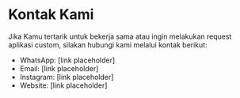 # Kontak Kami

Jika Kamu tertarik untuk bekerja sama atau ingin melakukan request aplikasi custom, silakan hubungi kami melalui kontak berikut:

- WhatsApp: [link placeholder]
- Email: [link placeholder]
- Instagram: [link placeholder]
- Website: [link placeholder]
